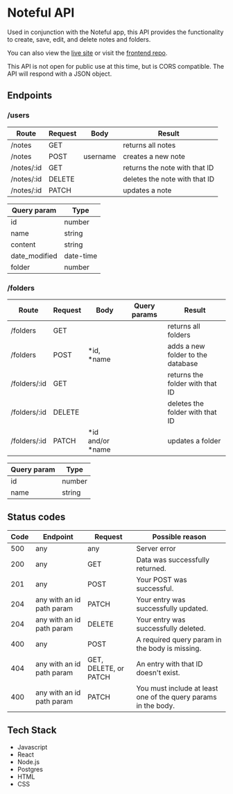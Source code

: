# Noteful API

Used in conjunction with the Noteful app, this API provides the functionality to create, save, edit, and delete notes and folders.

You can also view the [live site](https://noteful-lyart-nine.vercel.app/) or visit the [frontend repo](https://github.com/kayleidoscope/noteful).

This API is not open for public use at this time, but is CORS compatible. The API will respond with a JSON object.

## Endpoints

### /users

Route | Request | Body | Result
----- | ------- | ------ | ------
/notes | GET | | returns all notes
/notes | POST | username | creates a new note
/notes/:id | GET | | returns the note with that ID
/notes/:id | DELETE | | deletes the note with that ID
/notes/:id | PATCH | | updates a note

Query param | Type
----------- | ----
id | number
name | string
content | string
date_modified | date-time
folder | number

### /folders

Route | Request | Body | Query params | Result
----- | ------- | ---- | ------ | ------
/folders | GET | | | returns all folders
/folders | POST | *id, *name | | adds a new folder to the database
/folders/:id | GET | | | returns the folder with that ID
/folders/:id | DELETE | | | deletes the folder with that ID
/folders/:id | PATCH | *id and/or *name | | updates a folder

Query param | Type
----------- | ----
id | number
name | string

## Status codes

Code | Endpoint | Request | Possible reason
---- | --------------- | ------ | -------
500 | any | any | Server error
200 | any | GET | Data was successfully returned.
201 | any | POST | Your POST was successful.
204 | any with an id path param | PATCH | Your entry was successfully updated.
204 | any with an id path param | DELETE | Your entry was successfully deleted.
400 | any | POST | A required query param in the body is missing.
404 | any with an id path param | GET, DELETE, or PATCH | An entry with that ID doesn't exist.
400 | any with an id path param | PATCH | You must include at least one of the query params in the body.

## Tech Stack

* Javascript
* React
* Node.js
* Postgres
* HTML
* CSS